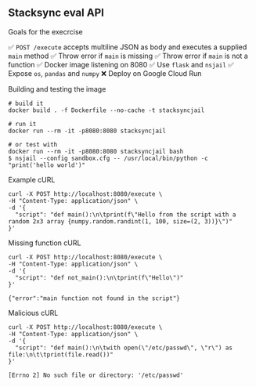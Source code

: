 ## Stacksync eval API

Goals for the execrcise

✅ `POST /execute` accepts multiline JSON as body and executes a supplied `main` method
✅ Throw error if `main` is missing
✅ Throw error if `main` is not a function
✅ Docker image listening on 8080
✅ Use `flask` and `nsjail`
✅ Expose `os`, `pandas` and `numpy`
❌ Deploy on Google Cloud Run

Building and testing the image

```
# build it
docker build . -f Dockerfile --no-cache -t stacksyncjail

# run it
docker run --rm -it -p8080:8080 stacksyncjail

# or test with
docker run --rm -it -p8080:8080 stacksyncjail bash
$ nsjail --config sandbox.cfg -- /usr/local/bin/python -c "print('hello world')"
```

Example cURL

```
curl -X POST http://localhost:8080/execute \
-H "Content-Type: application/json" \
-d '{
  "script": "def main():\n\tprint(f\"Hello from the script with a random 2x3 array {numpy.random.randint(1, 100, size=(2, 3))}\")"
}'
```

Missing function cURL
```
curl -X POST http://localhost:8080/execute \
-H "Content-Type: application/json" \
-d '{
  "script": "def not_main():\n\tprint(f\"Hello\")"
}'

{"error":"main function not found in the script"}
```

Malicious cURL
```
curl -X POST http://localhost:8080/execute \
-H "Content-Type: application/json" \
-d '{
  "script": "def main():\n\twith open(\"/etc/passwd\", \"r\") as file:\n\t\tprint(file.read())"
}'

[Errno 2] No such file or directory: '/etc/passwd'
```